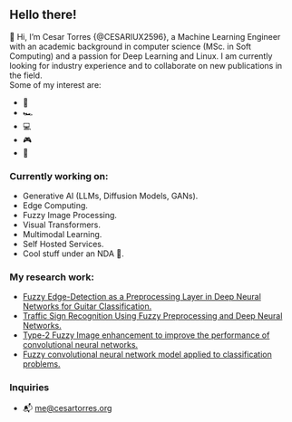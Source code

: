 ## Hello there!
👋 Hi, I’m Cesar Torres {@CESARIUX2596}, a Machine Learning Engineer with an academic background in computer science (MSc. in Soft Computing) and a passion for Deep Learning and Linux. I am currently looking for industry experience and to collaborate on new publications in the field.
<br/>
Some of my interest are:
- 🎸 
- 🏎️
- 💻
- 🎮
- 🍳

### Currently working on:
- Generative AI (LLMs, Diffusion Models, GANs).
- Edge Computing.
- Fuzzy Image Processing.
- Visual Transformers.
- Multimodal Learning.
- Self Hosted Services.
- Cool stuff under an NDA 🤫.
### My research work:
- <a href="https://www.mdpi.com/1424-8220/22/15/5892" tittle="Fuzzy Edge-Detection as a Preprocessing Layer in Deep Neural Networks for Guitar Classification">Fuzzy Edge-Detection as a Preprocessing Layer in Deep Neural Networks for Guitar Classification.</a>
- <a href="https://link.springer.com/chapter/10.1007/978-3-031-28999-6_5" tittle="Fuzzy Edge-Detection as a Preprocessing Layer in Deep Neural Networks for Guitar Classification">Traffic Sign Recognition Using Fuzzy Preprocessing and Deep Neural Networks.</a>
- <a href="https://ieeexplore.ieee.org/document/10458559" tittle="Type-2 Fuzzy Image enhancement to improve the performance of convolutional neural networks">Type-2 Fuzzy Image enhancement to improve the performance of convolutional neural networks.</a>
- <a href="https://content.iospress.com/articles/journal-of-intelligent-and-fuzzy-systems/ifs219369" tittle="Fuzzy convolutional neural network model applied to classification problems">Fuzzy convolutional neural network model applied to classification problems.</a>
### Inquiries
- 📬 <me@cesartorres.org>
